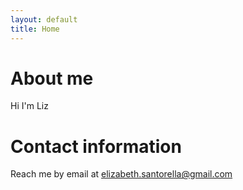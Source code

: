 ```yaml
---
layout: default
title: Home
---
```


# About me
Hi I'm Liz

# Contact information
Reach me by email at <a href="mailto:elizabeth.santorella@gmail.com">elizabeth.santorella@gmail.com</a>
